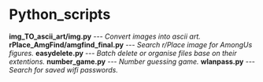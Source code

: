# Python_scripts

**img_TO_ascii_art/img.py** --- *Convert images into ascii art.*
**rPlace_AmgFind/amgfind_final.py** --- *Search r/Place image for AmongUs figures.* 
**easydelete.py** --- *Batch delete or organise files base on their extentions.*
**number_game.py** --- *Number guessing game.*
**wlanpass.py** --- *Search for saved wifi passwords.*
